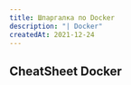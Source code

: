 ```yaml
---
title: Шпаргалка по Docker
description: "| Docker"
createdAt: 2021-12-24
---
```


## CheatSheet Docker
